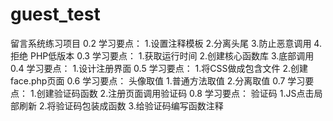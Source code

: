 # guest_test
留言系统练习项目
0.2
	学习要点：
		1.设置注释模板
		2.分离头尾
		3.防止恶意调用
		4.拒绝 PHP低版本
0.3
	学习要点：
		1.获取运行时间
		2.创建核心函数库
		3.底部调用
0.4
	学习要点：
		1.设计注册界面
0.5
	学习要点：
		1.将CSS做成包含文件
		2.创建face.php页面
0.6
	学习要点：
		头像取值
		1.普通方法取值
		2.分离取值
0.7
	学习要点：
		1.创建验证码函数
		2.注册页面调用验证码
0.8
	学习要点：
		验证码
		1.JS点击局部刷新
		2.将验证码包装成函数
		3.给验证码编写函数注释
